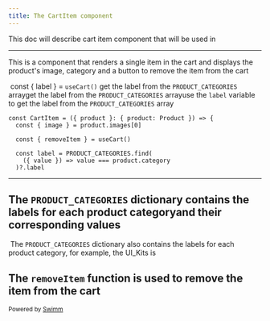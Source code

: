 ```yaml
---
title: The CartItem component
---
```

This doc will describe cart item component that will be used in&nbsp;&nbsp;

<SwmSnippet path="/src/components/CartItem.tsx" line="8">

---

This is a component that renders a single item in the cart and displays the product's image, category and a button to remove the item from the cart

&nbsp;const { label } = <SwmToken path="/src/components/CartItem.tsx" pos="11:11:13" line-data="  const { removeItem } = useCart()">`useCart()`</SwmToken> get the label from the `PRODUCT_CATEGORIES` arrayget the label from the `PRODUCT_CATEGORIES` arrayuse the `label` variable to get the label from the `PRODUCT_CATEGORIES` array

```tsx
const CartItem = ({ product }: { product: Product }) => {
  const { image } = product.images[0]

  const { removeItem } = useCart()

  const label = PRODUCT_CATEGORIES.find(
    ({ value }) => value === product.category
  )?.label
```

---

</SwmSnippet>

## The <SwmToken path="/src/config/index.ts" pos="1:4:4" line-data="export const PRODUCT_CATEGORIES = [">`PRODUCT_CATEGORIES`</SwmToken> dictionary  contains the labels for each product categoryand their corresponding values

&nbsp;The <SwmToken path="/src/config/index.ts" pos="1:4:4" line-data="export const PRODUCT_CATEGORIES = [">`PRODUCT_CATEGORIES`</SwmToken> dictionary also contains the labels for each product category, for example, the UI_Kits is&nbsp;

## The <SwmToken path="/src/hooks/use-cart.ts" pos="15:1:1" line-data="  removeItem: (productId: string) =&gt; void">`removeItem`</SwmToken> function is used to remove the item from the cart

<SwmMeta version="3.0.0" repo-id="Z2l0aHViJTNBJTNBZGlnaXRhbGhpcHBvJTNBJTNBSWRpdFllZ2VyU3dpbW0=" repo-name="digitalhippo"><sup>Powered by [Swimm](https://staging.swimm.cloud/)</sup></SwmMeta>
